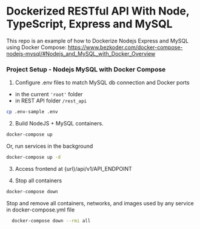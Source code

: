# Dockerized RESTful API With Node, TypeScript, Express and MySQL

This repo is an example of how to Dockerize Nodejs Express and MySQL using Docker Compose: https://www.bezkoder.com/docker-compose-nodejs-mysql/#Nodejs_and_MySQL_with_Docker_Overview

### Project Setup - Nodejs MySQL with Docker Compose

1. Configure .env files to match MySQL db connection and Docker ports
  - in the current `'root'` folder
  - in REST API folder  `/rest_api`
```sh
cp .env-sample .env
```

2. Build NodeJS + MySQL containers. 
```sh
docker-compose up
```

Or, run services in the background
```sh
docker-compose up -d
```

3. Access frontend at {url}/api/v1/API_ENDPOINT

4. Stop all containers
```sh
docker-compose down
```

Stop and remove all containers, networks, and images used by any service in docker-compose.yml file
```sh
  docker-compose down --rmi all
```
